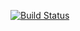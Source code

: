 [![Build Status](https://dev.azure.com/AzDevOpsorg8010/buildpipeline8010/_apis/build/status%2FAzDevOps2000.WebApplicationnew?branchName=master)](https://dev.azure.com/AzDevOpsorg8010/buildpipeline8010/_build/latest?definitionId=2&branchName=master)
